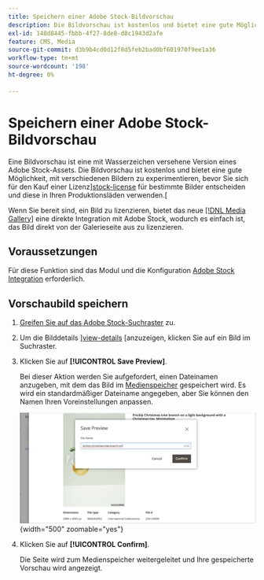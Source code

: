 ```yaml
---
title: Speichern einer Adobe Stock-Bildvorschau
description: Die Bildvorschau ist kostenlos und bietet eine gute Möglichkeit, mit verschiedenen Adobe Stock-Bildern zu experimentieren, bevor Sie sich für den Kauf einer Lizenz entscheiden.
exl-id: 148d8445-fbbb-4f27-8de8-d8c1943d2afe
feature: CMS, Media
source-git-commit: d3b9b4cd0d12f8d5feb2bad0bf601970f9ee1a36
workflow-type: tm+mt
source-wordcount: '198'
ht-degree: 0%

---
```


# Speichern einer Adobe Stock-Bildvorschau

Eine Bildvorschau ist eine mit Wasserzeichen versehene Version eines Adobe Stock-Assets. Die Bildvorschau ist kostenlos und bietet eine gute Möglichkeit, mit verschiedenen Bildern zu experimentieren, bevor Sie sich für den Kauf einer Lizenz][stock-license] für bestimmte Bilder entscheiden und diese in Ihren Produktionsläden verwenden.[

Wenn Sie bereit sind, ein Bild zu lizenzieren, bietet das neue [[!DNL Media Gallery]](media-gallery.md) eine direkte Integration mit Adobe Stock, wodurch es einfach ist, das Bild direkt von der Galerieseite aus zu lizenzieren.

## Voraussetzungen

Für diese Funktion sind das Modul und die Konfiguration [Adobe Stock Integration][adobe-stock-integration] erforderlich.

## Vorschaubild speichern

1. [Greifen Sie auf das Adobe Stock-Suchraster][access-search] zu.

1. Um die Bilddetails ][view-details] [anzuzeigen, klicken Sie auf ein Bild im Suchraster.

1. Klicken Sie auf **[!UICONTROL Save Preview]**.

   Bei dieser Aktion werden Sie aufgefordert, einen Dateinamen anzugeben, mit dem das Bild im [Medienspeicher][media-storage] gespeichert wird. Es wird ein standardmäßiger Dateiname angegeben, aber Sie können den Namen Ihren Voreinstellungen anpassen.

   ![Adobe Stock-Vorschaubild speichern](./assets/adobe-stock-save-preview.png){width="500" zoomable="yes"}

1. Klicken Sie auf **[!UICONTROL Confirm]**.

   Die Seite wird zum Medienspeicher weitergeleitet und Ihre gespeicherte Vorschau wird angezeigt.

[stock-license]: adobe-stock-license-image.md
[access-search]: adobe-stock-manage.md#access-the-adobe-stock-search-grid
[view-details]: adobe-stock-manage.md#view-image-details
[media-storage]: media-storage.md
[adobe-stock-integration]: adobe-stock.md
